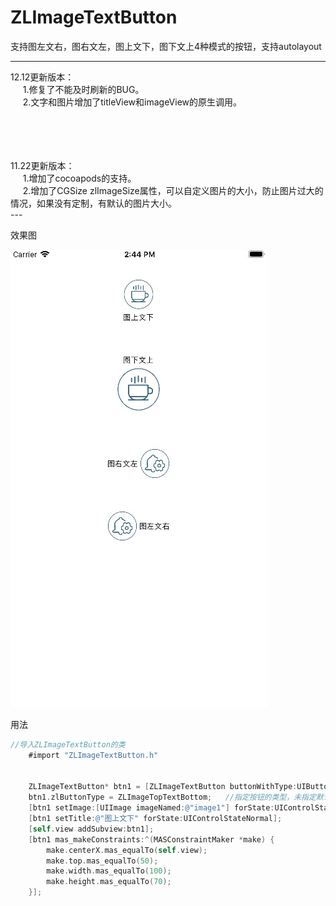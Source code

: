 # ZLImageTextButton


支持图左文右，图右文左，图上文下，图下文上4种模式的按钮，支持autolayout

---
12.12更新版本：<br>
&nbsp;&nbsp;&nbsp;&nbsp;&nbsp;1.修复了不能及时刷新的BUG。<br>
&nbsp;&nbsp;&nbsp;&nbsp;&nbsp;2.文字和图片增加了titleView和imageView的原生调用。<br>

<br>
<br>
<br>
<br>
11.22更新版本：<br>
&nbsp;&nbsp;&nbsp;&nbsp;&nbsp;1.增加了cocoapods的支持。<br>
&nbsp;&nbsp;&nbsp;&nbsp;&nbsp;2.增加了CGSize zlImageSize属性，可以自定义图片的大小，防止图片过大的情况，如果没有定制，有默认的图片大小。<br>
---

效果图

![](https://github.com/czl0325/ZLImageTextButton/blob/master/%E6%95%88%E6%9E%9C%E5%9B%BE.png?raw=true)


用法
```Objective-C
//导入ZLImageTextButton的类
    #import "ZLImageTextButton.h"


    ZLImageTextButton* btn1 = [ZLImageTextButton buttonWithType:UIButtonTypeCustom];
    btn1.zlButtonType = ZLImageTopTextBottom;	//指定按钮的类型，未指定默认是图左问右
    [btn1 setImage:[UIImage imageNamed:@"image1"] forState:UIControlStateNormal];
    [btn1 setTitle:@"图上文下" forState:UIControlStateNormal];
    [self.view addSubview:btn1];
    [btn1 mas_makeConstraints:^(MASConstraintMaker *make) {
        make.centerX.mas_equalTo(self.view);
        make.top.mas_equalTo(50);
        make.width.mas_equalTo(100);
        make.height.mas_equalTo(70);
    }];

```
